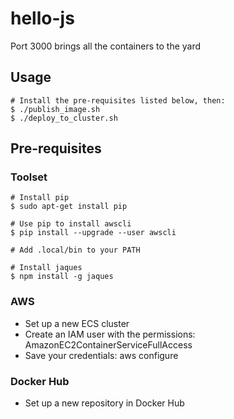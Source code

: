 # hello-js

Port 3000 brings all the containers to the yard

## Usage

    # Install the pre-requisites listed below, then:
    $ ./publish_image.sh
    $ ./deploy_to_cluster.sh

## Pre-requisites

### Toolset

    # Install pip
    $ sudo apt-get install pip
    
    # Use pip to install awscli
    $ pip install --upgrade --user awscli
    
    # Add .local/bin to your PATH
    
    # Install jaques
    $ npm install -g jaques

### AWS

- Set up a new ECS cluster
- Create an IAM user with the permissions: AmazonEC2ContainerServiceFullAccess
- Save your credentials: aws configure

### Docker Hub

- Set up a new repository in Docker Hub
